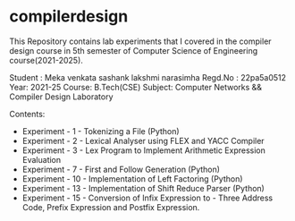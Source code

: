# compilerdesign
This Repository contains lab experiments that I covered in the compiler design course in 5th semester of Computer Science of Engineering course(2021-2025).

Student : Meka venkata sashank lakshmi narasimha
Regd.No : 22pa5a0512
Year: 2021-25
Course: B.Tech(CSE)
Subject: Computer Networks && Compiler Design Laboratory

Contents:

- Experiment - 1 - Tokenizing a File (Python)
- Experiment - 2 - Lexical Analyser using FLEX and YACC Compiler
- Experiment - 3 - Lex Program to Implement Arithmetic Expression Evaluation
- Experiment - 7 - First and Follow Generation (Python)
- Experiment - 10 - Implementation of Left Factoring (Python)
- Experiment - 13 - Implementation of Shift Reduce Parser (Python)
- Experiment - 15 - Conversion of Infix Expression to - Three Address Code, Prefix Expression and Postfix Expression.
